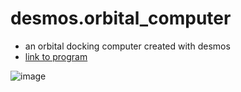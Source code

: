 # desmos.orbital_computer
+ an orbital docking computer created with desmos
+ [link to program](https://www.desmos.com/calculator/1ujdmm67rz)

![image](https://user-images.githubusercontent.com/40836157/206855805-87bd63c9-aeaf-4ce6-9f5e-38ec0025ae89.png)
